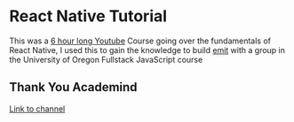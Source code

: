 # React Native Tutorial

This was a [6 hour long Youtube](https://www.youtube.com/watch?v=qSRrxpdMpVc) Course going over the fundamentals of React Native, I used this to gain the knowledge to build [emit](https://github.com/VolksRat71/emit) with a group in the University of Oregon Fullstack JavaScript course

## Thank You Academind

[Link to channel](https://www.youtube.com/channel/UCSJbGtTlrDami-tDGPUV9-w)
